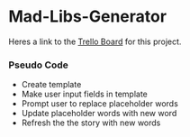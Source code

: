 # Mad-Libs-Generator

Heres a link to the [Trello Board](https://trello.com/b/1KZ9eMuZ/unit-4) for this project.

### __Pseudo Code__ ###
* Create template
* Make user input fields in template
* Prompt user to replace placeholder words
* Update placeholder words with new word
* Refresh the the story with new words